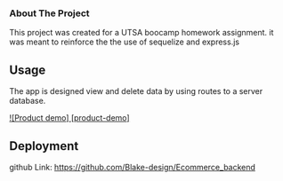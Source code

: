### About The Project

This project was created for a UTSA boocamp homework assignment. it was meant to reinforce the the use of sequelize and express.js

## Usage

The app is designed view and delete data by using routes to a server database.

[![Product demo] [product-demo]](https://drive.google.com/file/d/1yWQHr46wiWLnCmVyKJAdq-3Nwtm3_Fr_/view)

## Deployment

github Link: https://github.com/Blake-design/Ecommerce_backend
